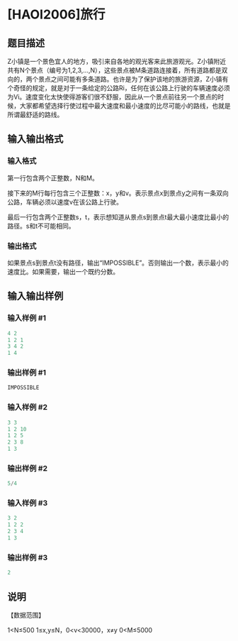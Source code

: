 # [HAOI2006]旅行

## 题目描述

Z小镇是一个景色宜人的地方，吸引来自各地的观光客来此旅游观光。Z小镇附近共有N个景点（编号为1,2,3,…,N），这些景点被M条道路连接着，所有道路都是双向的，两个景点之间可能有多条道路。也许是为了保护该地的旅游资源，Z小镇有个奇怪的规定，就是对于一条给定的公路Ri，任何在该公路上行驶的车辆速度必须为Vi。速度变化太快使得游客们很不舒服，因此从一个景点前往另一个景点的时候，大家都希望选择行使过程中最大速度和最小速度的比尽可能小的路线，也就是所谓最舒适的路线。

## 输入输出格式

### 输入格式

第一行包含两个正整数，N和M。

接下来的M行每行包含三个正整数：x，y和v。表示景点x到景点y之间有一条双向公路，车辆必须以速度v在该公路上行驶。

最后一行包含两个正整数s，t，表示想知道从景点s到景点t最大最小速度比最小的路径。s和t不可能相同。

### 输出格式

如果景点s到景点t没有路径，输出“IMPOSSIBLE”。否则输出一个数，表示最小的速度比。如果需要，输出一个既约分数。

## 输入输出样例

### 输入样例 #1

```cpp
4 2
1 2 1
3 4 2
1 4
```


### 输出样例 #1

```cpp
IMPOSSIBLE
```


### 输入样例 #2

```cpp
3 3
1 2 10
1 2 5
2 3 8
1 3
```


### 输出样例 #2

```cpp
5/4
```


### 输入样例 #3

```cpp
3 2
1 2 2
2 3 4
1 3
```


### 输出样例 #3

```cpp
2
```


## 说明

【数据范围】

1<N≤500 1≤x,y≤N，0<v<30000，x≠y 0<M≤5000 


